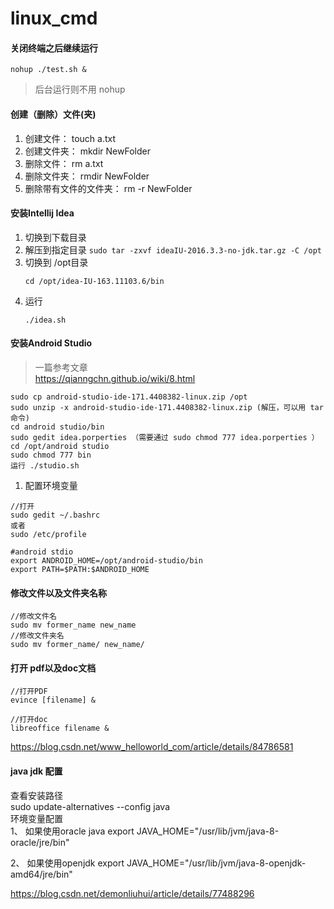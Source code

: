 # linux_cmd

#### 关闭终端之后继续运行
```
nohup ./test.sh &
```
> 后台运行则不用 nohup

#### 创建（删除）文件(夹)

   1. 创建文件： touch a.txt
   2. 创建文件夹： mkdir NewFolder
   3. 删除文件： rm a.txt
   4. 删除文件夹： rmdir NewFolder
   5. 删除带有文件的文件夹： rm -r NewFolder
   
#### 安装Intellij Idea 
1. 切换到下载目录
2. 解压到指定目录 ```sudo tar -zxvf ideaIU-2016.3.3-no-jdk.tar.gz -C /opt```
3. 切换到 /opt目录 
   ```
   cd /opt/idea-IU-163.11103.6/bin
   ```
4. 运行 
   ```
   ./idea.sh
   ```
   
 #### 安装Android Studio
 > 一篇参考文章</br>
 https://qianngchn.github.io/wiki/8.html
 ```
 sudo cp android-studio-ide-171.4408382-linux.zip /opt
 sudo unzip -x android-studio-ide-171.4408382-linux.zip (解压，可以用 tar命令)
 cd android studio/bin
 sudo gedit idea.porperties （需要通过 sudo chmod 777 idea.porperties ）
 cd /opt/android studio
 sudo chmod 777 bin
 运行 ./studio.sh
 ```
 1. 配置环境变量
 ```
//打开
sudo gedit ~/.bashrc 
或者 
sudo /etc/profile
 ```
 ```
#android stdio
export ANDROID_HOME=/opt/android-studio/bin
export PATH=$PATH:$ANDROID_HOME
 ```
#### 修改文件以及文件夹名称
```
//修改文件名
sudo mv former_name new_name
//修改文件夹名
sudo mv former_name/ new_name/
```

#### 打开 pdf以及doc文档
```
//打开PDF
evince [filename] &

//打开doc
libreoffice filename &
```
https://blog.csdn.net/www_helloworld_com/article/details/84786581

#### java jdk 配置
查看安装路径 </br>
sudo update-alternatives --config java </br>
环境变量配置 </br>
1、 如果使用oracle java
export JAVA_HOME="/usr/lib/jvm/java-8-oracle/jre/bin"

2、 如果使用openjdk
export JAVA_HOME="/usr/lib/jvm/java-8-openjdk-amd64/jre/bin"

https://blog.csdn.net/demonliuhui/article/details/77488296

